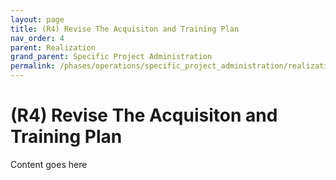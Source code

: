 ```yaml
---
layout: page
title: (R4) Revise The Acquisiton and Training Plan
nav_order: 4
parent: Realization
grand_parent: Specific Project Administration
permalink: /phases/operations/specific_project_administration/realization/r4/
---
```


# (R4) Revise The Acquisiton and Training Plan
Content goes here
